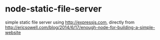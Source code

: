 # node-static-file-server

simple static file server using http://expressjs.com, 
directly from http://ericsowell.com/blog/2014/6/17/enough-node-for-building-a-simple-website
